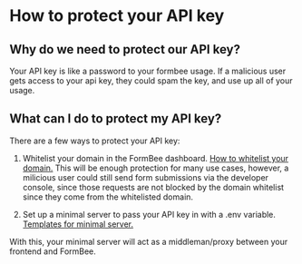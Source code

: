 # How to protect your API key

## Why do we need to protect our API key?

Your API key is like a password to your formbee usage. If a malicious user gets access to your api key, they could spam the key, and use up all of your usage.

## What can I do to protect my API key?

There are a few ways to protect your API key:

1. Whitelist your domain in the FormBee dashboard. [How to whitelist your domain.](https://docs.formbee.dev/docs/features/Allowed-Domains) This will be enough protection for many use cases, however, a milicious user could still send form submissions via the developer console, since those requests are not blocked by the domain whitelist since they come from the whitelisted domain.

2. Set up a minimal server to pass your API key in with a .env variable. [Templates for minimal server.](https://example.com)

With this, your minimal server will act as a middleman/proxy between your frontend and FormBee.
